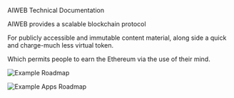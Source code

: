 AIWEB Technical Documentation

AIWEB provides a scalable blockchain protocol 

For publicly accessible and immutable content material, along side a quick and charge-much less virtual token.

Which permits people to earn the Ethereum via the use of their mind.










![Example Roadmap](https://bit.ly/2KlupEm)

![Example Apps Roadmap](https://github.com/steemit)
